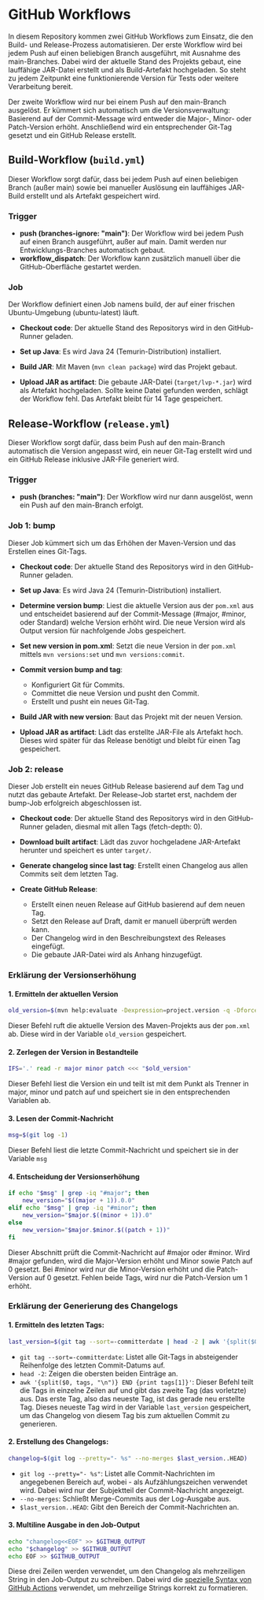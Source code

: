 # GitHub Workflows

In diesem Repository kommen zwei GitHub Workflows zum Einsatz, die den Build- und Release-Prozess automatisieren.
Der erste Workflow wird bei jedem Push auf einen beliebigen Branch ausgeführt, mit Ausnahme des main-Branches. Dabei wird der aktuelle Stand des Projekts gebaut, eine lauffähige JAR-Datei erstellt und als Build-Artefakt hochgeladen. So steht zu jedem Zeitpunkt eine funktionierende Version für Tests oder weitere Verarbeitung bereit.

Der zweite Workflow wird nur bei einem Push auf den main-Branch ausgelöst. Er kümmert sich automatisch um die Versionsverwaltung: Basierend auf der Commit-Message wird entweder die Major-, Minor- oder Patch-Version erhöht. Anschließend wird ein entsprechender Git-Tag gesetzt und ein GitHub Release erstellt.

## Build-Workflow (`build.yml`)

Dieser Workflow sorgt dafür, dass bei jedem Push auf einen beliebigen Branch (außer main) sowie bei manueller Auslösung ein lauffähiges JAR-Build erstellt und als Artefakt gespeichert wird.

### Trigger
- **push (branches-ignore: "main")**: Der Workflow wird bei jedem Push auf einen Branch ausgeführt, außer auf main. Damit werden nur Entwicklungs-Branches automatisch gebaut.
- **workflow_dispatch**: Der Workflow kann zusätzlich manuell über die GitHub-Oberfläche gestartet werden.

### Job

Der Workflow definiert einen Job namens build, der auf einer frischen Ubuntu-Umgebung (ubuntu-latest) läuft.

- **Checkout code**: Der aktuelle Stand des Repositorys wird in den GitHub-Runner geladen.

- **Set up Java**: Es wird Java 24 (Temurin-Distribution) installiert.

- **Build JAR**: Mit Maven (`mvn clean package`) wird das Projekt gebaut.

- **Upload JAR as artifact**: Die gebaute JAR-Datei (`target/lvp-*.jar`) wird als Artefakt hochgeladen. Sollte keine Datei gefunden werden, schlägt der Workflow fehl. Das Artefakt bleibt für 14 Tage gespeichert.

## Release-Workflow (`release.yml`)
Dieser Workflow sorgt dafür, dass beim Push auf den main-Branch automatisch die Version angepasst wird, ein neuer Git-Tag erstellt wird und ein GitHub Release inklusive JAR-File generiert wird.

### Trigger

- **push (branches: "main")**: Der Workflow wird nur dann ausgelöst, wenn ein Push auf den main-Branch erfolgt.

### Job 1: bump
Dieser Job kümmert sich um das Erhöhen der Maven-Version und das Erstellen eines Git-Tags.

- **Checkout code**: Der aktuelle Stand des Repositorys wird in den GitHub-Runner geladen.

- **Set up Java**: Es wird Java 24 (Temurin-Distribution) installiert.

- **Determine version bump**: Liest die aktuelle Version aus der `pom.xml` aus und entscheidet basierend auf der Commit-Message (#major, #minor, oder Standard) welche Version erhöht wird.
Die neue Version wird als Output version für nachfolgende Jobs gespeichert.

- **Set new version in pom.xml**: Setzt die neue Version in der `pom.xml` mittels `mvn versions:set` und `mvn versions:commit`.

- **Commit version bump and tag**:
  - Konfiguriert Git für Commits.
  - Committet die neue Version und pusht den Commit.
  - Erstellt und pusht ein neues Git-Tag.

- **Build JAR with new version**: Baut das Projekt mit der neuen Version.

- **Upload JAR as artifact**: Lädt das erstellte JAR-File als Artefakt hoch. Dieses wird später für das Release benötigt und bleibt für einen Tag gespeichert.

### Job 2: release
Dieser Job erstellt ein neues GitHub Release basierend auf dem Tag und nutzt das gebaute Artefakt.
Der Release-Job startet erst, nachdem der bump-Job erfolgreich abgeschlossen ist.

- **Checkout code**: Der aktuelle Stand des Repositorys wird in den GitHub-Runner geladen, diesmal mit allen Tags (fetch-depth: 0).

- **Download built artifact**: Lädt das zuvor hochgeladene JAR-Artefakt herunter und speichert es unter `target/`.

- **Generate changelog since last tag**: Erstellt einen Changelog aus allen Commits seit dem letzten Tag.

- **Create GitHub Release**:
    - Erstellt einen neuen Release auf GitHub basierend auf dem neuen Tag.
    - Setzt den Release auf Draft, damit er manuell überprüft werden kann.
    - Der Changelog wird in den Beschreibungstext des Releases eingefügt.
    - Die gebaute JAR-Datei wird als Anhang hinzugefügt.


### Erklärung der Versionserhöhung
#### 1. Ermitteln der aktuellen Version
```bash
old_version=$(mvn help:evaluate -Dexpression=project.version -q -DforceStdout)
```
Dieser Befehl ruft die aktuelle Version des Maven-Projekts aus der `pom.xml` ab. Diese wird in der Variable `old_version` gespeichert.

#### 2. Zerlegen der Version in Bestandteile
```bash
IFS='.' read -r major minor patch <<< "$old_version"
```
Dieser Befehl liest die Version ein und teilt ist mit dem Punkt als Trenner in major, minor und patch auf und speichert sie in den entsprechenden Variablen ab.

#### 3. Lesen der Commit-Nachricht
```bash
msg=$(git log -1)
```
Dieser Befehl liest die letzte Commit-Nachricht und speichert sie in der Variable `msg`

#### 4. Entscheidung der Versionserhöhung
```bash
if echo "$msg" | grep -iq "#major"; then
    new_version="$((major + 1)).0.0"
elif echo "$msg" | grep -iq "#minor"; then
    new_version="$major.$((minor + 1)).0"
else
    new_version="$major.$minor.$((patch + 1))"
fi
```
Dieser Abschnitt prüft die Commit-Nachricht auf #major oder #minor. Wird #major gefunden, wird die Major-Version erhöht und Minor sowie Patch auf 0 gesetzt. Bei #minor wird nur die Minor-Version erhöht und die Patch-Version auf 0 gesetzt. Fehlen beide Tags, wird nur die Patch-Version um 1 erhöht.

### Erklärung der Generierung des Changelogs
#### 1. Ermitteln des letzten Tags:
```bash
last_version=$(git tag --sort=-committerdate | head -2 | awk '{split($0, tags, "\n")} END {print tags[1]}')
```
- `git tag --sort=-committerdate`: Listet alle Git-Tags in absteigender Reihenfolge des letzten Commit-Datums auf.
- `head -2`: Zeigen die obersten beiden Einträge an.
- `awk '{split($0, tags, "\n")} END {print tags[1]}'`: Dieser Befehl teilt die Tags in einzelne Zeilen auf und gibt das zweite Tag (das vorletzte) aus. Das erste Tag, also das neueste Tag, ist das gerade neu erstellte Tag. Dieses neueste Tag wird in der Variable `last_version` gespeichert, um das Changelog von diesem Tag bis zum aktuellen Commit zu generieren.

#### 2. Erstellung des Changelogs:
```bash
changelog=$(git log --pretty="- %s" --no-merges $last_version..HEAD)
```
- `git log --pretty="- %s"`: Listet alle Commit-Nachrichten im angegebenen Bereich auf, wobei - als Aufzählungszeichen verwendet wird. Dabei wird nur der Subjektteil der Commit-Nachricht angezeigt.
- `--no-merges`: Schließt Merge-Commits aus der Log-Ausgabe aus.
- `$last_version..HEAD`: Gibt den Bereich der Commit-Nachrichten an.

#### 3. Multiline Ausgabe in den Job-Output
```bash
echo "changelog<<EOF" >> $GITHUB_OUTPUT
echo "$changelog" >> $GITHUB_OUTPUT
echo EOF >> $GITHUB_OUTPUT
```
Diese drei Zeilen werden verwendet, um den Changelog als mehrzeiligen String in den Job-Output zu schreiben. Dabei wird die [spezielle Syntax von GitHub Actions](https://docs.github.com/en/actions/writing-workflows/choosing-what-your-workflow-does/workflow-commands-for-github-actions#multiline-strings) verwendet, um mehrzeilige Strings korrekt zu formatieren.
